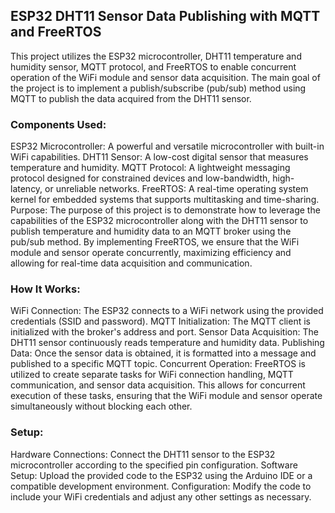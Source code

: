 ## ESP32 DHT11 Sensor Data Publishing with MQTT and FreeRTOS
This project utilizes the ESP32 microcontroller, DHT11 temperature and humidity sensor, MQTT protocol, and FreeRTOS to enable concurrent operation of the WiFi module and sensor data acquisition. The main goal of the project is to implement a publish/subscribe (pub/sub) method using MQTT to publish the data acquired from the DHT11 sensor.

### Components Used:
ESP32 Microcontroller: A powerful and versatile microcontroller with built-in WiFi capabilities.
DHT11 Sensor: A low-cost digital sensor that measures temperature and humidity.
MQTT Protocol: A lightweight messaging protocol designed for constrained devices and low-bandwidth, high-latency, or unreliable networks.
FreeRTOS: A real-time operating system kernel for embedded systems that supports multitasking and time-sharing.
Purpose:
The purpose of this project is to demonstrate how to leverage the capabilities of the ESP32 microcontroller along with the DHT11 sensor to publish temperature and humidity data to an MQTT broker using the pub/sub method. By implementing FreeRTOS, we ensure that the WiFi module and sensor operate concurrently, maximizing efficiency and allowing for real-time data acquisition and communication.

### How It Works:
WiFi Connection: The ESP32 connects to a WiFi network using the provided credentials (SSID and password).
MQTT Initialization: The MQTT client is initialized with the broker's address and port.
Sensor Data Acquisition: The DHT11 sensor continuously reads temperature and humidity data.
Publishing Data: Once the sensor data is obtained, it is formatted into a message and published to a specific MQTT topic.
Concurrent Operation: FreeRTOS is utilized to create separate tasks for WiFi connection handling, MQTT communication, and sensor data acquisition. This allows for concurrent execution of these tasks, ensuring that the WiFi module and sensor operate simultaneously without blocking each other.

### Setup:
Hardware Connections: Connect the DHT11 sensor to the ESP32 microcontroller according to the specified pin configuration.
Software Setup: Upload the provided code to the ESP32 using the Arduino IDE or a compatible development environment.
Configuration: Modify the code to include your WiFi credentials and adjust any other settings as necessary.
